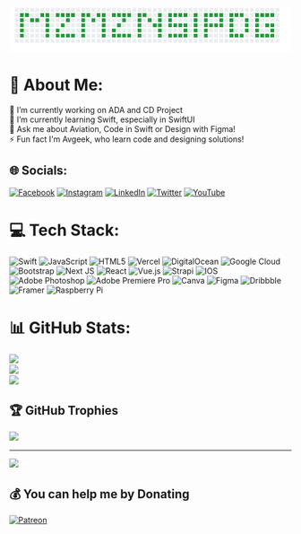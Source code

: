 <p align="center">
  <img src="https://github.com/mzmznasipadang/mzmznasipadang/blob/main/Banner.png?raw=true" />
</p>

# 💫 About Me:
🔭 I’m currently working on ADA and CD Project <br>🌱 I’m currently learning Swift, especially in SwiftUI<br>💬 Ask me about Aviation, Code in Swift or Design with Figma!<br>⚡ Fun fact I'm Avgeek, who learn code and designing solutions!


## 🌐 Socials:
[![Facebook](https://img.shields.io/badge/Facebook-%231877F2.svg?logo=Facebook&logoColor=white)](https://facebook.com/MzMzNasiPadang) [![Instagram](https://img.shields.io/badge/Instagram-%23E4405F.svg?logo=Instagram&logoColor=white)](https://instagram.com/MzMzNasiPadang) [![LinkedIn](https://img.shields.io/badge/LinkedIn-%230077B5.svg?logo=linkedin&logoColor=white)](https://linkedin.com/in/MzMzNasiPadang) [![Twitter](https://img.shields.io/badge/Twitter-%231DA1F2.svg?logo=Twitter&logoColor=white)](https://twitter.com/MzMzNasiPadang) [![YouTube](https://img.shields.io/badge/YouTube-%23FF0000.svg?logo=YouTube&logoColor=white)](https://youtube.com/@MzMzNasiPadang) 

# 💻 Tech Stack:
![Swift](https://img.shields.io/badge/swift-F54A2A?style=for-the-badge&logo=swift&logoColor=white) ![JavaScript](https://img.shields.io/badge/javascript-%23323330.svg?style=for-the-badge&logo=javascript&logoColor=%23F7DF1E) ![HTML5](https://img.shields.io/badge/html5-%23E34F26.svg?style=for-the-badge&logo=html5&logoColor=white) ![Vercel](https://img.shields.io/badge/vercel-%23000000.svg?style=for-the-badge&logo=vercel&logoColor=white) ![DigitalOcean](https://img.shields.io/badge/DigitalOcean-%230167ff.svg?style=for-the-badge&logo=digitalOcean&logoColor=white) ![Google Cloud](https://img.shields.io/badge/Google%20Cloud-%234285F4.svg?style=for-the-badge&logo=google-cloud&logoColor=white) ![Bootstrap](https://img.shields.io/badge/bootstrap-%23563D7C.svg?style=for-the-badge&logo=bootstrap&logoColor=white) ![Next JS](https://img.shields.io/badge/Next-black?style=for-the-badge&logo=next.js&logoColor=white) ![React](https://img.shields.io/badge/react-%2320232a.svg?style=for-the-badge&logo=react&logoColor=%2361DAFB) ![Vue.js](https://img.shields.io/badge/vuejs-%2335495e.svg?style=for-the-badge&logo=vuedotjs&logoColor=%234FC08D) ![Strapi](https://img.shields.io/badge/strapi-%232E7EEA.svg?style=for-the-badge&logo=strapi&logoColor=white) ![IOS](https://img.shields.io/badge/IOS-%2320232a.svg?style=for-the-badge&logo=apple&logoColor=white) ![Adobe Photoshop](https://img.shields.io/badge/adobephotoshop-%2331A8FF.svg?style=for-the-badge&logo=adobephotoshop&logoColor=white) ![Adobe Premiere Pro](https://img.shields.io/badge/Adobe%20Premiere%20Pro-9999FF.svg?style=for-the-badge&logo=Adobe%20Premiere%20Pro&logoColor=white) ![Canva](https://img.shields.io/badge/Canva-%2300C4CC.svg?style=for-the-badge&logo=Canva&logoColor=white) 	![Figma](https://img.shields.io/badge/figma-%23F24E1E.svg?style=for-the-badge&logo=figma&logoColor=white) ![Dribbble](https://img.shields.io/badge/Dribbble-EA4C89?style=for-the-badge&logo=dribbble&logoColor=white) ![Framer](https://img.shields.io/badge/Framer-black?style=for-the-badge&logo=framer&logoColor=blue) ![Raspberry Pi](https://img.shields.io/badge/-RaspberryPi-C51A4A?style=for-the-badge&logo=Raspberry-Pi)
# 📊 GitHub Stats:
![](https://github-readme-stats.vercel.app/api?username=MzMzNasiPadang&theme=bear&hide_border=false&include_all_commits=true&count_private=false)<br/>
![](https://github-readme-streak-stats.herokuapp.com/?user=MzMzNasiPadang&theme=bear&hide_border=false)<br/>
![](https://github-readme-stats.vercel.app/api/top-langs/?username=MzMzNasiPadang&theme=bear&hide_border=false&include_all_commits=true&count_private=false&layout=compact)

## 🏆 GitHub Trophies
![](https://github-profile-trophy.vercel.app/?username=MzMzNasiPadang&theme=radical&no-frame=false&no-bg=true&margin-w=4)

---
[![](https://visitcount.itsvg.in/api?id=MzMzNasiPadang&icon=0&color=1)](https://visitcount.itsvg.in)

  ## 💰 You can help me by Donating
  [![Patreon](https://img.shields.io/badge/Patreon-F96854?style=for-the-badge&logo=patreon&logoColor=white)](https://patreon.com/MzMzNasiPadang) 

  
<!-- Proudly created with GPRM ( https://gprm.itsvg.in ) -->
